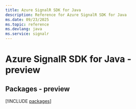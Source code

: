 ```yaml
---
title: Azure SignalR SDK for Java
description: Reference for Azure SignalR SDK for Java
ms.date: 09/23/2025
ms.topic: reference
ms.devlang: java
ms.service: signalr
---
```

# Azure SignalR SDK for Java - preview
## Packages - preview
[!INCLUDE [packages](signalr-index.md)]